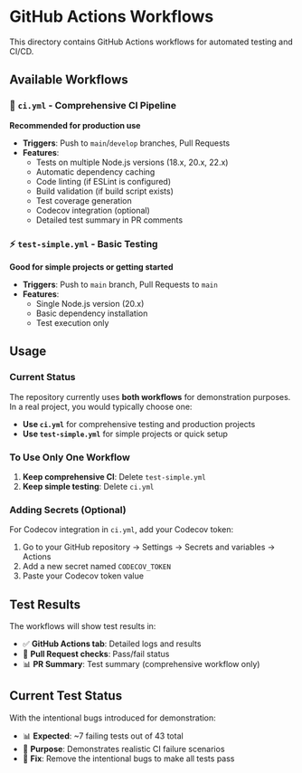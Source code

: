 # GitHub Actions Workflows

This directory contains GitHub Actions workflows for automated testing and CI/CD.

## Available Workflows

### 🚀 `ci.yml` - Comprehensive CI Pipeline
**Recommended for production use**

- **Triggers**: Push to `main`/`develop` branches, Pull Requests
- **Features**:
  - Tests on multiple Node.js versions (18.x, 20.x, 22.x)
  - Automatic dependency caching
  - Code linting (if ESLint is configured)
  - Build validation (if build script exists)
  - Test coverage generation
  - Codecov integration (optional)
  - Detailed test summary in PR comments

### ⚡ `test-simple.yml` - Basic Testing
**Good for simple projects or getting started**

- **Triggers**: Push to `main` branch, Pull Requests to `main`
- **Features**:
  - Single Node.js version (20.x)
  - Basic dependency installation
  - Test execution only

## Usage

### Current Status
The repository currently uses **both workflows** for demonstration purposes. In a real project, you would typically choose one:

- **Use `ci.yml`** for comprehensive testing and production projects
- **Use `test-simple.yml`** for simple projects or quick setup

### To Use Only One Workflow
1. **Keep comprehensive CI**: Delete `test-simple.yml`
2. **Keep simple testing**: Delete `ci.yml`

### Adding Secrets (Optional)
For Codecov integration in `ci.yml`, add your Codecov token:
1. Go to your GitHub repository → Settings → Secrets and variables → Actions
2. Add a new secret named `CODECOV_TOKEN`
3. Paste your Codecov token value

## Test Results
The workflows will show test results in:
- ✅ **GitHub Actions tab**: Detailed logs and results
- 📝 **Pull Request checks**: Pass/fail status
- 📊 **PR Summary**: Test summary (comprehensive workflow only)

## Current Test Status
With the intentional bugs introduced for demonstration:
- 📊 **Expected**: ~7 failing tests out of 43 total
- 🎯 **Purpose**: Demonstrates realistic CI failure scenarios
- 🔧 **Fix**: Remove the intentional bugs to make all tests pass
